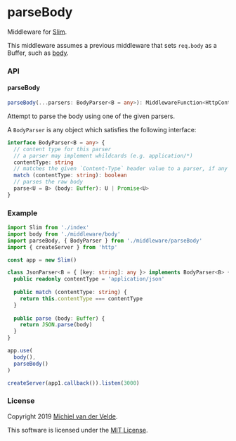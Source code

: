 # parseBody

Middleware for [Slim](https://github.com/Art-of-Coding/slim).

This middleware assumes a previous middleware that sets `req.body` as a Buffer,
such as [body](../body/README.md).

### API

#### parseBody

```ts
parseBody(...parsers: BodyParser<B = any>): MiddlewareFunction<HttpContext>
```

Attempt to parse the body using one of the given parsers.

A `BodyParser` is any object which satisfies the following interface:

```ts
interface BodyParser<B = any> {
  // content type for this parser
  // a parser may implement whildcards (e.g. application/*)
  contentType: string
  // matches the given `Content-Type` header value to a parser, if any
  match (contentType: string): boolean
  // parses the raw body
  parse<U = B> (body: Buffer): U | Promise<U>
}
```

### Example

```ts
import Slim from './index'
import body from './middleware/body'
import parseBody, { BodyParser } from './middleware/parseBody'
import { createServer } from 'http'

const app = new Slim()

class JsonParser<B = { [key: string]: any }> implements BodyParser<B> {
  public readonly contentType = 'application/json'
  
  public match (contentType: string) {
    return this.contentType === contentType
  }
  
  public parse (body: Buffer) {
    return JSON.parse(body)
  }
}

app.use(
  body(),
  parseBody()
)

createServer(app1.callback()).listen(3000)
```

### License

Copyright 2019 [Michiel van der Velde](http://www.michielvdvelde.nl).

This software is licensed under the [MIT License](LICENSE).

